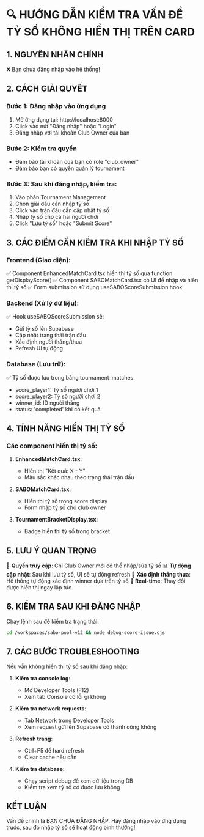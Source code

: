 🔍 HƯỚNG DẪN KIỂM TRA VẤN ĐỀ TỶ SỐ KHÔNG HIỂN THỊ TRÊN CARD
================================================================

## 1. NGUYÊN NHÂN CHÍNH
❌ Bạn chưa đăng nhập vào hệ thống!

## 2. CÁCH GIẢI QUYẾT

### Bước 1: Đăng nhập vào ứng dụng
1. Mở ứng dụng tại: http://localhost:8000
2. Click vào nút "Đăng nhập" hoặc "Login"
3. Đăng nhập với tài khoản Club Owner của bạn

### Bước 2: Kiểm tra quyền
- Đảm bảo tài khoản của bạn có role "club_owner"
- Đảm bảo bạn có quyền quản lý tournament

### Bước 3: Sau khi đăng nhập, kiểm tra:
1. Vào phần Tournament Management
2. Chọn giải đấu cần nhập tỷ số
3. Click vào trận đấu cần cập nhật tỷ số
4. Nhập tỷ số cho cả hai người chơi
5. Click "Lưu tỷ số" hoặc "Submit Score"

## 3. CÁC ĐIỂM CẦN KIỂM TRA KHI NHẬP TỶ SỐ

### Frontend (Giao diện):
✅ Component EnhancedMatchCard.tsx hiển thị tỷ số qua function getDisplayScore()
✅ Component SABOMatchCard.tsx có UI để nhập và hiển thị tỷ số
✅ Form submission sử dụng useSABOScoreSubmission hook

### Backend (Xử lý dữ liệu):
✅ Hook useSABOScoreSubmission sẽ:
   - Gửi tỷ số lên Supabase
   - Cập nhật trạng thái trận đấu
   - Xác định người thắng/thua
   - Refresh UI tự động

### Database (Lưu trữ):
✅ Tỷ số được lưu trong bảng tournament_matches:
   - score_player1: Tỷ số người chơi 1
   - score_player2: Tỷ số người chơi 2
   - winner_id: ID người thắng
   - status: 'completed' khi có kết quả

## 4. TÍNH NĂNG HIỂN THỊ TỶ SỐ

### Các component hiển thị tỷ số:
1. **EnhancedMatchCard.tsx**: 
   - Hiển thị "Kết quả: X - Y"
   - Màu sắc khác nhau theo trạng thái trận đấu

2. **SABOMatchCard.tsx**:
   - Hiển thị tỷ số trong score display
   - Form nhập tỷ số cho club owner

3. **TournamentBracketDisplay.tsx**:
   - Badge hiển thị tỷ số trong bracket

## 5. LƯU Ý QUAN TRỌNG

🔐 **Quyền truy cập**: Chỉ Club Owner mới có thể nhập/sửa tỷ số
📊 **Tự động cập nhật**: Sau khi lưu tỷ số, UI sẽ tự động refresh
🎯 **Xác định thắng thua**: Hệ thống tự động xác định winner dựa trên tỷ số
🔄 **Real-time**: Thay đổi được hiển thị ngay lập tức

## 6. KIỂM TRA SAU KHI ĐĂNG NHẬP

Chạy lệnh sau để kiểm tra trạng thái:
```bash
cd /workspaces/sabo-pool-v12 && node debug-score-issue.cjs
```

## 7. CÁC BƯỚC TROUBLESHOOTING

Nếu vẫn không hiển thị tỷ số sau khi đăng nhập:

1. **Kiểm tra console log**:
   - Mở Developer Tools (F12)
   - Xem tab Console có lỗi gì không

2. **Kiểm tra network requests**:
   - Tab Network trong Developer Tools
   - Xem request gửi lên Supabase có thành công không

3. **Refresh trang**:
   - Ctrl+F5 để hard refresh
   - Clear cache nếu cần

4. **Kiểm tra database**:
   - Chạy script debug để xem dữ liệu trong DB
   - Kiểm tra xem tỷ số có được lưu không

## KẾT LUẬN
Vấn đề chính là BẠN CHƯA ĐĂNG NHẬP. Hãy đăng nhập vào ứng dụng trước, sau đó nhập tỷ số sẽ hoạt động bình thường!
